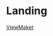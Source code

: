 # Landing
[ViewMaket](https://www.figma.com/file/yQXMuHVcy8owUCFgS4UEnI/Realco-%2B?type=design&node-id=0%3A1&mode=design&t=AY6x6NxWE3wMwTP6-1)